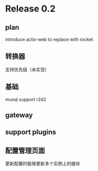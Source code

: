 # Release 0.2

## plan

introduce actix-web to replace with rocket

## 转换器
  支持优先级（未实现）
  
## 基础
  musql support r2d2

## gateway

## support plugins

## 配置管理页面

  更新配置时能够更新多个实例上的缓存
